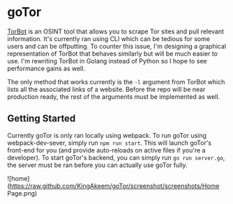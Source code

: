 # goTor

[TorBot](https://github.com/DedSecInside/TorBoT) is an OSINT tool that allows you to scrape Tor sites and pull relevant information. It's currently ran using CLI which can be tedious for some users and can be offputting. To counter this issue, I'm designing a graphical representation of TorBot that behaves similarly but will be much easier to use. I'm rewriting TorBot in Golang instead of Python so I hope to see performance gains as well.

The only method that works currently is the `-l` argument from TorBot which lists all the associated links of a website. Before the repo will be near production ready, the rest of the arguments must be implemented as well.

## Getting Started

Currently goTor is only ran locally using webpack. To run goTor using webpack-dev-sever, simply run `npm run start`. This will launch goTor's front-end for you (and provide auto-reloads on active files if you're a developer). To start goTor's backend, you can simply run `go run server.go`, the server must be ran before you can actually use goTor fully.

![home](https://raw.github.com/KingAkeem/goTor/screenshot/screenshots/Home Page.png)
